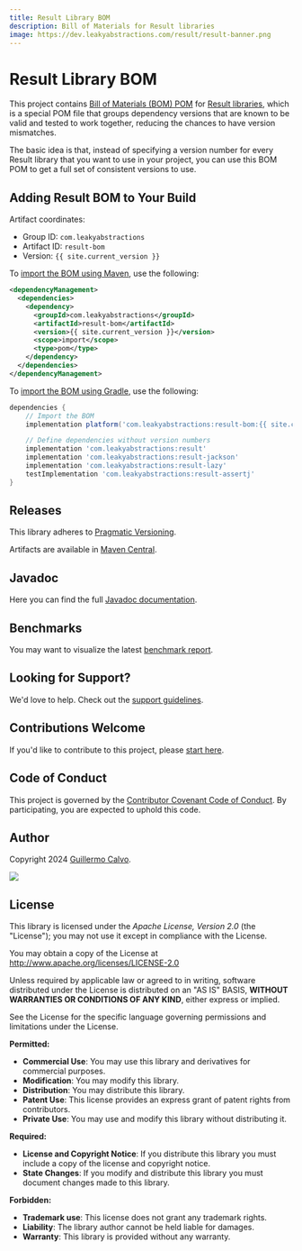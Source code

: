 ```yaml
---
title: Result Library BOM
description: Bill of Materials for Result libraries
image: https://dev.leakyabstractions.com/result/result-banner.png
---
```


# Result Library BOM

This project contains [Bill of Materials (BOM) POM][BILL_OF_MATERIALS] for [Result libraries][RESULT_LIBRARY], which is
a special POM file that groups dependency versions that are known to be valid and tested to work together, reducing the
chances to have version mismatches.

The basic idea is that, instead of specifying a version number for every Result library that you want to use in your
project, you can use this BOM POM to get a full set of consistent versions to use.


## Adding Result BOM to Your Build

Artifact coordinates:

- Group ID: `com.leakyabstractions`
- Artifact ID: `result-bom`
- Version: `{{ site.current_version }}`

To [import the BOM using Maven][MAVEN_IMPORT_BOM], use the following:

```xml
<dependencyManagement>
  <dependencies>
    <dependency>
      <groupId>com.leakyabstractions</groupId>
      <artifactId>result-bom</artifactId>
      <version>{{ site.current_version }}</version>
      <scope>import</scope>
      <type>pom</type>
    </dependency>   
  </dependencies>
</dependencyManagement>
```

To [import the BOM using Gradle][GRADLE_IMPORT_BOM], use the following:

```gradle
dependencies {
    // Import the BOM
    implementation platform('com.leakyabstractions:result-bom:{{ site.current_version }}')

    // Define dependencies without version numbers
    implementation 'com.leakyabstractions:result'
    implementation 'com.leakyabstractions:result-jackson'
    implementation 'com.leakyabstractions:result-lazy'
    testImplementation 'com.leakyabstractions:result-assertj'
}
```


## Releases

This library adheres to [Pragmatic Versioning][PRAGVER].

Artifacts are available in [Maven Central][ARTIFACTS].


## Javadoc

Here you can find the full [Javadoc documentation][JAVADOC].


## Benchmarks

You may want to visualize the latest [benchmark report][BENCHMARK].


## Looking for Support?

We'd love to help. Check out the [support guidelines][SUPPORT].


## Contributions Welcome

If you'd like to contribute to this project, please [start here][CONTRIBUTING].


## Code of Conduct

This project is governed by the [Contributor Covenant Code of Conduct][CODE_OF_CONDUCT].
By participating, you are expected to uphold this code.


## Author

Copyright 2024 [Guillermo Calvo][AUTHOR].

[![][GUILLERMO_IMAGE]][GUILLERMO]


## License

This library is licensed under the *Apache License, Version 2.0* (the "License");
you may not use it except in compliance with the License.

You may obtain a copy of the License at <http://www.apache.org/licenses/LICENSE-2.0>

Unless required by applicable law or agreed to in writing, software distributed under the License
is distributed on an "AS IS" BASIS, **WITHOUT WARRANTIES OR CONDITIONS OF ANY KIND**, either express or implied.

See the License for the specific language governing permissions and limitations under the License.


**Permitted:**

- **Commercial Use**: You may use this library and derivatives for commercial purposes.
- **Modification**: You may modify this library.
- **Distribution**: You may distribute this library.
- **Patent Use**: This license provides an express grant of patent rights from contributors.
- **Private Use**: You may use and modify this library without distributing it.

**Required:**

- **License and Copyright Notice**: If you distribute this library you must include a copy of the license and copyright
  notice.
- **State Changes**: If you modify and distribute this library you must document changes made to this library.

**Forbidden:**

- **Trademark use**: This license does not grant any trademark rights.
- **Liability**: The library author cannot be held liable for damages.
- **Warranty**: This library is provided without any warranty.


[ARTIFACTS]:                    https://search.maven.org/artifact/com.leakyabstractions/result-bom/
[AUTHOR]:                       https://github.com/guillermocalvo/
[BENCHMARK]:                    https://dev.leakyabstractions.com/result-benchmark/
[BILL_OF_MATERIALS]:            https://reflectoring.io/maven-bom/
[CODE_OF_CONDUCT]:              https://dev.leakyabstractions.com/result/CODE_OF_CONDUCT.html
[CONTRIBUTING]:                 https://dev.leakyabstractions.com/result/CONTRIBUTING.html
[GRADLE_IMPORT_BOM]:            https://docs.gradle.org/current/userguide/platforms.html#sub:bom_import
[GUILLERMO]:                    https://guillermo.dev/
[GUILLERMO_IMAGE]:              https://guillermo.dev/assets/images/thumb.png
[JAVADOC]:                      https://dev.leakyabstractions.com/result/javadoc/
[MAVEN_IMPORT_BOM]:             https://maven.apache.org/guides/introduction/introduction-to-dependency-mechanism.html#bill-of-materials-bom-poms
[PRAGVER]:                      https://pragver.github.io/
[RESULT_LIBRARY]:               https://dev.leakyabstractions.com/result/
[SUPPORT]:                      https://dev.leakyabstractions.com/result/SUPPORT.html
